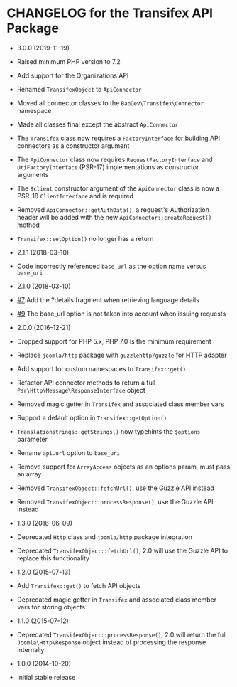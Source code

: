 CHANGELOG for the Transifex API Package
===============

* 3.0.0 (2019-11-19)

 * Raised minimum PHP version to 7.2
 * Add support for the Organizations API
 * Renamed `TransifexObject` to `ApiConnector`
 * Moved all connector classes to the `BabDev\Transifex\Connector` namespace
 * Made all classes final except the abstract `ApiConnector`
 * The `Transifex` class now requires a `FactoryInterface` for building API connectors as a constructor argument
 * The `ApiConnector` class now requires `RequestFactoryInterface` and `UriFactoryInterface` (PSR-17) implementations as constructor arguments
 * The `$client` constructor argument of the `ApiConnector` class is now a PSR-18 `ClientInterface` and is required
 * Removed `ApiConnector::getAuthData()`, a request's Authorization header will be added with the new `ApiConnector::createRequest()` method
 * `Transifex::setOption()` no longer has a return

* 2.1.1 (2018-03-10)

 * Code incorrectly referenced `base_url` as the option name versus `base_uri`

* 2.1.0 (2018-03-10)

 * [#7](https://github.com/BabDev/Transifex-API/pulls/7) Add the ?details fragment when retrieving language details
 * [#9](https://github.com/BabDev/Transifex-API/issues/9) The base_url option is not taken into account when issuing requests

* 2.0.0 (2016-12-21)

 * Dropped support for PHP 5.x, PHP 7.0 is the minimum requirement
 * Replace `joomla/http` package with `guzzlehttp/guzzle` for HTTP adapter
 * Add support for custom namespaces to `Transifex::get()`
 * Refactor API connector methods to return a full `Psr\Http\Message\ResponseInterface` object
 * Removed magic getter in `Transifex` and associated class member vars
 * Support a default option in `Transifex::getOption()`
 * `Translationstrings::getStrings()` now typehints the `$options` parameter
 * Rename `api.url` option to `base_uri`
 * Remove support for `ArrayAccess` objects as an options param, must pass an array
 * Removed `TransifexObject::fetchUrl()`, use the Guzzle API instead
 * Removed `TransifexObject::processResponse()`, use the Guzzle API instead

* 1.3.0 (2016-06-09)

 * Deprecated `Http` class and `joomla/http` package integration
 * Deprecated `TransifexObject::fetchUrl()`, 2.0 will use the Guzzle API to replace this functionality

* 1.2.0 (2015-07-13)

 * Add `Transifex::get()` to fetch API objects
 * Deprecated magic getter in `Transifex` and associated class member vars for storing objects

* 1.1.0 (2015-07-12)

 * Deprecated `TransifexObject::processResponse()`, 2.0 will return the full `Joomla\Http\Response` object instead of processing the response internally

* 1.0.0 (2014-10-20)

 * Initial stable release
